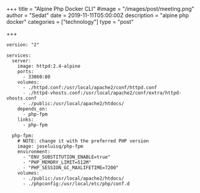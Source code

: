 +++
title = "Alpine Php Docker CLI"
#image = "/images/post/meeting.png"
author = "Sedat"
date = 2019-11-11T05:00:00Z
description = "alpine php docker"
categories = ["technology"]
type = "post"

+++
```
version: "2"

services:
  server:
    image: httpd:2.4-alpine
    ports:
      - 33060:80
    volumes:
      - ./httpd.conf:/usr/local/apache2/conf/httpd.conf
      - ./httpd-vhosts.conf:/usr/local/apache2/conf/extra/httpd-vhosts.conf
      - ./public:/usr/local/apache2/htdocs/
    depends_on:
      - php-fpm
    links:
      - php-fpm

  php-fpm:
    # NOTE: change it with the preferred PHP version
    image: joseluisq/php-fpm
    environment:
      - "ENV_SUBSTITUTION_ENABLE=true"
      - "PHP_MEMORY_LIMIT=512M"
      - "PHP_SESSION_GC_MAXLIFETIME=7200"
    volumes:
      - ./public:/usr/local/apache2/htdocs/
      - ./phpconfig:/usr/local/etc/php/conf.d
```



